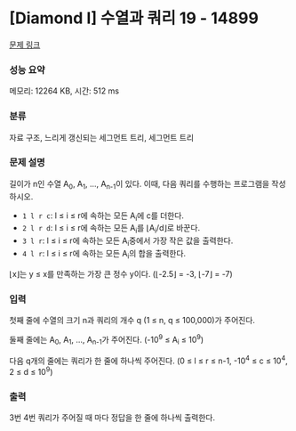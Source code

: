 # [Diamond I] 수열과 쿼리 19 - 14899 

[문제 링크](https://www.acmicpc.net/problem/14899) 

### 성능 요약

메모리: 12264 KB, 시간: 512 ms

### 분류

자료 구조, 느리게 갱신되는 세그먼트 트리, 세그먼트 트리

### 문제 설명

<p>길이가 n인 수열 A<sub>0</sub>, A<sub>1</sub>, ..., A<sub>n-1</sub>이 있다. 이때, 다음 쿼리를 수행하는 프로그램을 작성하시오.</p>

<ul>
	<li><code>1 l r c</code>: l ≤ i ≤ r에 속하는 모든 A<sub>i</sub>에 c를 더한다.</li>
	<li><code>2 l r d</code>: l ≤ i ≤ r에 속하는 모든 A<sub>i</sub>를 ⌊A<sub>i</sub>/d⌋로 바꾼다.</li>
	<li><code>3 l r</code>: l ≤ i ≤ r에 속하는 모든 A<sub>i</sub>중에서 가장 작은 값을 출력한다.</li>
	<li><code>4 l r</code>: l ≤ i ≤ r에 속하는 모든 A<sub>i</sub>의 합을 출력한다.</li>
</ul>

<p>⌊x⌋는 y ≤ x를 만족하는 가장 큰 정수 y이다. (⌊-2.5⌋ = -3, ⌊-7⌋ = -7)</p>

### 입력 

 <p>첫째 줄에 수열의 크기 n과 쿼리의 개수 q (1 ≤ n, q ≤ 100,000)가 주어진다.</p>

<p>둘째 줄에는 A<sub>0</sub>, A<sub>1</sub>, ..., A<sub>n-1</sub>가 주어진다. (-10<sup>9</sup> ≤ A<sub>i</sub> ≤ 10<sup>9</sup>)</p>

<p>다음 q개의 줄에는 쿼리가 한 줄에 하나씩 주어진다. (0 ≤ l ≤ r ≤ n-1, -10<sup>4</sup> ≤ c ≤ 10<sup>4</sup>, 2 ≤ d ≤ 10<sup>9</sup>)</p>

### 출력 

 <p>3번 4번 쿼리가 주어질 때 마다 정답을 한 줄에 하나씩 출력한다.</p>

